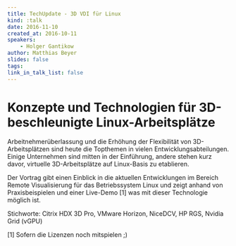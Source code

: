 ```yaml
---
title: TechUpdate - 3D VDI für Linux
kind: :talk
date: 2016-11-10
created_at: 2016-10-11
speakers:
    - Holger Gantikow
author: Matthias Beyer
slides: false
tags:
link_in_talk_list: false
---
```


# Konzepte und Technologien für 3D-beschleunigte Linux-Arbeitsplätze

Arbeitnehmerüberlassung und die Erhöhung der Flexibilität von 3D-Arbeitsplätzen
sind heute die Topthemen in vielen Entwicklungsabteilungen.
Einige Unternehmen sind mitten in der Einführung, andere stehen kurz davor,
virtuelle 3D-Arbeitsplätze auf Linux-Basis zu etablieren.

Der Vortrag gibt einen Einblick in die aktuellen Entwicklungen im Bereich Remote
Visualisierung für das Betriebssystem Linux und zeigt anhand von
Praxisbeispielen und einer Live-Demo [1] was mit dieser Technologie möglich ist.

Stichworte: Citrix HDX 3D Pro, VMware Horizon, NiceDCV, HP RGS, Nvidia
Grid (vGPU)

[1] Sofern die Lizenzen noch mitspielen ;)

